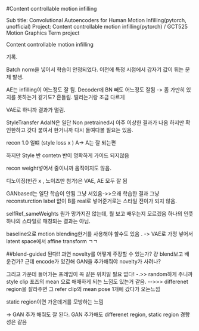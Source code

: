 #Content controllable motion infilling 

Sub title: 
Convolutional Autoencoders for Human Motion Infilling(pytorch, unofficial)
Project: Content controllable motion infilling(pytorch) / GCT525 Motion Graphics Term project



Content controllable motion infilling



기록.



Batch norm을 넣어서 학습이 안정되었다. 이전에 특정 시점에서 갑자기 값이 튀는 문제 발생.



AE는 infilling이 어느정도 잘 됨.
Decoder에 BN 빼도 어느정도 잘됨 -> 좀 가만히 있지를 못하는거 같기도? 흔들림. 떨리는거랑 조금 다르게


VAE로 하니까 결과가 떨림.


StyleTransfer
AdaIN은 일단 Non pretrained시 아주 이상한 결과가 나옴
하지만 확인한하고 갖다 붙여서 한거니까 다시 들여다볼 필요는 있음.

recon 1.0 일떄 (style loss x ) A-> A는 잘 되는편

하지만 Style 반 contetn 반이 명확하게 가이드 되지않음

recon weight넣어서 줄이니까 움직이지도 않음.

디노이징(빈칸 x , 노이즈만 첨가)은 VAE, AE 모두 잘 됨

GANbased는 일단 학습이 안됨 그냥 서있음->>오래 학습한 결과 그냥 reconsturction label 없이 B를 real로 넣어준거로는 스타일 전이가 되지 않음.

selfRef_sameWeights 뭔가 망가지진 않는데, 뭘 보고 배우는지 모르겠음 하나의 인풋 하나의 스타일로 매칭되는 결과는 아님.

baseline으로 motion blending한거를 사용해야 할수도 있음 . -> VAE로 가정 넣어서 latent space에서 affine transform ㄱㄱ

##blend-guided 된다!! 
과연 novelty를 어떻게 주장할 수 있는가? 걍 blend보고 배운건가? 근데 encode가 있긴해
GAN을 추가해줘야 novelty가 사려나? 



그리고 가운데 들어가는 프레임이 꼭 같은 위치일 필요 없다! -.>> random하게 주니까 style clip 포즈의 mean 으로 애매하게 되는 느낌도 있는거 같음.
-->>> differenet region을 잘라주면 그  refer clip의 mean pose 1개에 갔다가 오는느낌

static region이면 가운데거를 모방하는 느낌

-> GAN 추가 해줘도 잘 된다.  GAN 추가해도 differenet region, static region 경향성은 같음
